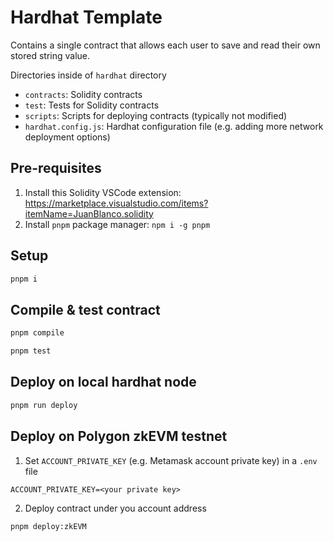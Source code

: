 # Hardhat Template

Contains a single contract that allows each user to save and read their own stored string value.

Directories inside of `hardhat` directory

-   `contracts`: Solidity contracts
-   `test`: Tests for Solidity contracts
-   `scripts`: Scripts for deploying contracts (typically not modified)
-   `hardhat.config.js`: Hardhat configuration file (e.g. adding more network deployment options)

## Pre-requisites

1. Install this Solidity VSCode extension: https://marketplace.visualstudio.com/items?itemName=JuanBlanco.solidity
2. Install `pnpm` package manager: `npm i -g pnpm`

## Setup

```bash
pnpm i
```

## Compile & test contract

```bash
pnpm compile

pnpm test
```

## Deploy on local hardhat node

```bash
pnpm run deploy
```

## Deploy on Polygon zkEVM testnet

1. Set `ACCOUNT_PRIVATE_KEY` (e.g. Metamask account private key) in a `.env` file

```env
ACCOUNT_PRIVATE_KEY=<your private key>
```

2. Deploy contract under you account address

```bash
pnpm deploy:zkEVM
```

